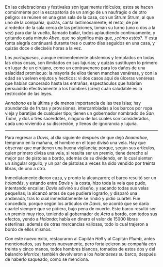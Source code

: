 En las celebraciones y festivales son igualmente ridículos; estos se hacen comúnmente por la escapatoria de un amigo de un naufragio o de otro peligro: se reúnen en una gran sala de la casa, con un Strum Strum, al que uno de la compañía, quizás, canta lastimosamente; el resto, de pie alrededor de la sala cerca de las peticiones, toman su turno (uno o dos a la vez) para dar la vuelta, llamado bailar, todos aplaudiendo continuamente, y gritando cada minuto *Abeo*, que no significa más que, *¿cómo estás?*. Y esta tonta alegría continuará durante tres o cuatro días seguidos en una casa, y quizás doce o dieciséis horas a la vez.

Los *portugueses*, aunque eminentemente abstemios y templados en todas las otras cosas, son ilimitados en sus lujurias; y quizás sustituyen lo primero en lugar de un cirujano, como un contraveneno para los daños de una salacidad promiscuo: la mayoría de ellos tienen manchas venéreas, y con la edad se vuelven enjutos y hecticos: vi dos casos aquí de úlceras venéreas que habían cancerado hasta las entrañas, espectáculos que habrían persuadido efectivamente a los hombres (creo) cuán saludable es la restricción de las leyes.

*Annobono* es la última y de menos importancia de las tres islas; hay abundancia de frutas y provisiones, intercambiadas a los barcos por ropa vieja y baratijas de cualquier tipo; tienen un gobernador nombrado de *San Tomé*, y dos o tres sacerdotes, ninguno de los cuales son considerados, cada uno viviendo a su discreción, y llenos de ignorancia y lujuria.

* * *

Para regresar a *Davis*, al día siguiente después de que dejó *Anamaboe*, temprano en la mañana, el hombre en el tope divisó una vela. Hay que observar que mantienen una buena vigilancia; porque, según sus artículos, quien primero divisa una vela, si resulta ser un premio, tiene derecho al mejor par de pistolas a bordo, además de su dividendo, en lo cual sienten un singular orgullo; y un par de pistolas a veces ha sido vendido por treinta libras, de uno a otro.

Inmediatamente dieron caza, y pronto la alcanzaron; el barco resultó ser un *holandés*, y estando entre *Davis* y la costa, hizo toda la vela que pudo, intentando encallar; *Davis* adivinó su diseño, y sacando todas sus velas pequeñas, la alcanzó antes de que pudiera lograrlo, y disparó una andanada, tras lo cual inmediatamente se rindió y pidió cuartel. Fue concedido, porque según los artículos de *Davis*, se acordó que se daría cuartel siempre que se pidiera, bajo pena de muerte. Este barco resultó ser un premio muy rico, teniendo al gobernador de *Acra* a bordo, con todos sus efectos, yendo a *Holanda*; había en dinero el valor de 15000 libras esterlinas, además de otras mercancías valiosas, todo lo cual trajeron a bordo de ellos mismos.

Con este nuevo éxito, restauraron al Capitán *Hall* y al Capitán *Plumb*, antes mencionados, sus barcos nuevamente, pero fortalecieron su compañía con treinta y cinco manos, todos hombres blancos, tomados de estos dos y del balandro *Morrice*; también devolvieron a los *holandeses* su barco, después de haberlo saqueado, como se menciona.